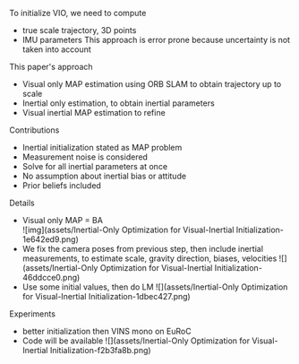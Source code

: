 To initialize VIO, we need to compute
- true scale trajectory, 3D points
- IMU parameters
This approach is error prone because uncertainty is not taken into account

This paper's approach
- Visual only MAP estimation using ORB SLAM to obtain trajectory up to scale
- Inertial only estimation, to obtain inertial parameters
- Visual inertial MAP estimation to refine

Contributions
- Inertial initialization stated as MAP problem
- Measurement noise is considered
- Solve for all inertial parameters at once
- No assumption about inertial bias or attitude
- Prior beliefs included

Details
- Visual only MAP = BA  
![img](assets/Inertial-Only Optimization for Visual-Inertial Initialization-1e642ed9.png)
- We fix the camera poses from previous step, then include inertial measurements, to estimate scale, gravity direction, biases, velocities
![](assets/Inertial-Only Optimization for Visual-Inertial Initialization-46ddcce0.png)
- Use some initial values, then do LM
![](assets/Inertial-Only Optimization for Visual-Inertial Initialization-1dbec427.png)

Experiments
- better initialization then VINS mono on EuRoC
- Code will be available
![](assets/Inertial-Only Optimization for Visual-Inertial Initialization-f2b3fa8b.png)
